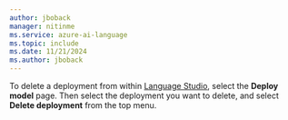 ```yaml
---
author: jboback
manager: nitinme
ms.service: azure-ai-language
ms.topic: include
ms.date: 11/21/2024
ms.author: jboback
---
```


To delete a deployment from within [Language Studio](https://aka.ms/laguageStudio), select the **Deploy model** page. Then select the deployment you want to delete, and select **Delete deployment** from the top menu. 
